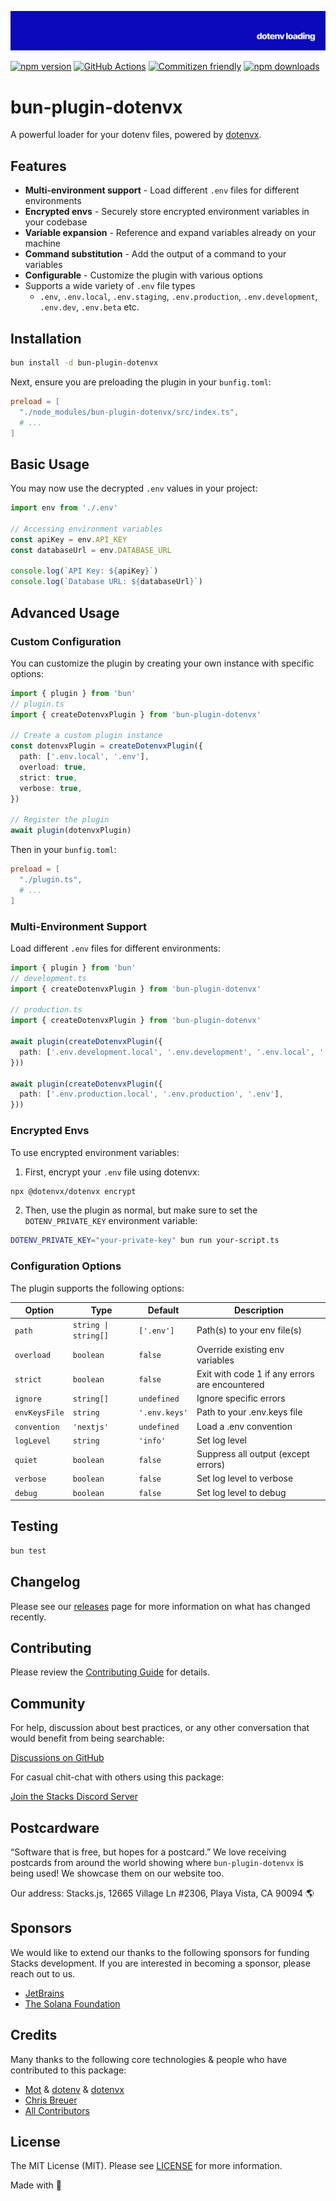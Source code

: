 <p align="center"><img src=".github/art/cover.jpg" alt="Social Card of this repo"></p>

[![npm version][npm-version-src]][npm-version-href]
[![GitHub Actions][github-actions-src]][github-actions-href]
[![Commitizen friendly](https://img.shields.io/badge/commitizen-friendly-brightgreen.svg)](http://commitizen.github.io/cz-cli/)
[![npm downloads][npm-downloads-src]][npm-downloads-href]

# bun-plugin-dotenvx

A powerful loader for your dotenv files, powered by [dotenvx](https://dotenvx.com).

## Features

- **Multi-environment support** - Load different `.env` files for different environments
- **Encrypted envs** - Securely store encrypted environment variables in your codebase
- **Variable expansion** - Reference and expand variables already on your machine
- **Command substitution** - Add the output of a command to your variables
- **Configurable** - Customize the plugin with various options
- Supports a wide variety of `.env` file types
  - `.env`, `.env.local`, `.env.staging`, `.env.production`, `.env.development`, `.env.dev`, `.env.beta` etc.

## Installation

```bash
bun install -d bun-plugin-dotenvx
```

Next, ensure you are preloading the plugin in your `bunfig.toml`:

```toml
preload = [
  "./node_modules/bun-plugin-dotenvx/src/index.ts",
  # ...
]
```

## Basic Usage

You may now use the decrypted `.env` values in your project:

```ts
import env from './.env'

// Accessing environment variables
const apiKey = env.API_KEY
const databaseUrl = env.DATABASE_URL

console.log(`API Key: ${apiKey}`)
console.log(`Database URL: ${databaseUrl}`)
```

## Advanced Usage

### Custom Configuration

You can customize the plugin by creating your own instance with specific options:

```ts
import { plugin } from 'bun'
// plugin.ts
import { createDotenvxPlugin } from 'bun-plugin-dotenvx'

// Create a custom plugin instance
const dotenvxPlugin = createDotenvxPlugin({
  path: ['.env.local', '.env'],
  overload: true,
  strict: true,
  verbose: true,
})

// Register the plugin
await plugin(dotenvxPlugin)
```

Then in your `bunfig.toml`:

```toml
preload = [
  "./plugin.ts",
  # ...
]
```

### Multi-Environment Support

Load different `.env` files for different environments:

```ts
import { plugin } from 'bun'
// development.ts
import { createDotenvxPlugin } from 'bun-plugin-dotenvx'

// production.ts
import { createDotenvxPlugin } from 'bun-plugin-dotenvx'

await plugin(createDotenvxPlugin({
  path: ['.env.development.local', '.env.development', '.env.local', '.env'],
}))

await plugin(createDotenvxPlugin({
  path: ['.env.production.local', '.env.production', '.env'],
}))
```

### Encrypted Envs

To use encrypted environment variables:

1. First, encrypt your `.env` file using dotenvx:

```bash
npx @dotenvx/dotenvx encrypt
```

2. Then, use the plugin as normal, but make sure to set the `DOTENV_PRIVATE_KEY` environment variable:

```bash
DOTENV_PRIVATE_KEY="your-private-key" bun run your-script.ts
```

### Configuration Options

The plugin supports the following options:

| Option | Type | Default | Description |
|--------|------|---------|-------------|
| `path` | `string \| string[]` | `['.env']` | Path(s) to your env file(s) |
| `overload` | `boolean` | `false` | Override existing env variables |
| `strict` | `boolean` | `false` | Exit with code 1 if any errors are encountered |
| `ignore` | `string[]` | `undefined` | Ignore specific errors |
| `envKeysFile` | `string` | `'.env.keys'` | Path to your .env.keys file |
| `convention` | `'nextjs'` | `undefined` | Load a .env convention |
| `logLevel` | `string` | `'info'` | Set log level |
| `quiet` | `boolean` | `false` | Suppress all output (except errors) |
| `verbose` | `boolean` | `false` | Set log level to verbose |
| `debug` | `boolean` | `false` | Set log level to debug |

## Testing

```bash
bun test
```

## Changelog

Please see our [releases](https://github.com/stacksjs/bun-plugin-dotenvx/releases) page for more information on what has changed recently.

## Contributing

Please review the [Contributing Guide](https://github.com/stacksjs/contributing) for details.

## Community

For help, discussion about best practices, or any other conversation that would benefit from being searchable:

[Discussions on GitHub](https://github.com/stacksjs/stacks/discussions)

For casual chit-chat with others using this package:

[Join the Stacks Discord Server](https://discord.gg/stacksjs)

## Postcardware

“Software that is free, but hopes for a postcard.” We love receiving postcards from around the world showing where `bun-plugin-dotenvx` is being used! We showcase them on our website too.

Our address: Stacks.js, 12665 Village Ln #2306, Playa Vista, CA 90094 🌎

## Sponsors

We would like to extend our thanks to the following sponsors for funding Stacks development. If you are interested in becoming a sponsor, please reach out to us.

- [JetBrains](https://www.jetbrains.com/)
- [The Solana Foundation](https://solana.com/)

## Credits

Many thanks to the following core technologies & people who have contributed to this package:

- [Mot](https://github.com/motdotla) & [dotenv](https://github.com/motdotla/dotenv) & [dotenvx](https://github.com/dotenvx/dotenvx)
- [Chris Breuer](https://github.com/chrisbbreuer)
- [All Contributors](../../contributors)

## License

The MIT License (MIT). Please see [LICENSE](https://github.com/stacksjs/stacks/tree/main/LICENSE.md) for more information.

Made with 💙

<!-- Badges -->
[npm-version-src]: https://img.shields.io/npm/v/bun-plugin-dotenvx?style=flat-square
[npm-version-href]: https://npmjs.com/package/bun-plugin-dotenvx

[npm-downloads-src]: https://img.shields.io/npm/dm/bun-plugin-dotenvx?style=flat-square
[npm-downloads-href]: https://npmjs.com/package/bun-plugin-dotenvx

[github-actions-src]: https://img.shields.io/github/actions/workflow/status/stacksjs/bun-plugin-dotenvx/ci.yml?style=flat-square&branch=main
[github-actions-href]: https://github.com/stacksjs/bun-plugin-dotenvx/actions?query=workflow%3Aci
